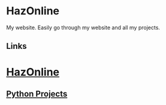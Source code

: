 # HazOnline
My website. Easily go through my website and all my projects.
## Links
<h1><a href="Https://hazonline.co.uk">HazOnline</a></h1>
<h2><a href="Https://hazonline.co.uk">Python Projects</a></h2>
